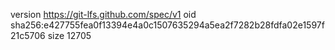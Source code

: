 version https://git-lfs.github.com/spec/v1
oid sha256:e427755fea0f13394e4a0c1507635294a5ea2f7282b28fdfa02e1597f21c5706
size 12705
